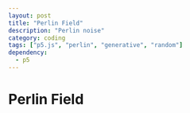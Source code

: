 ```yaml
---
layout: post
title: "Perlin Field"
description: "Perlin noise"
category: coding
tags: ["p5.js", "perlin", "generative", "random"]
dependency:
  - p5
---
```


# Perlin Field

<div class="p5-sketch" id="perlin-canvas">
    <script type="text/javascript" src="/assets/js/p5/particle.js"></script>
    <script type="text/javascript" src="/assets/js/p5/perlinField.js"></script>
</div>

